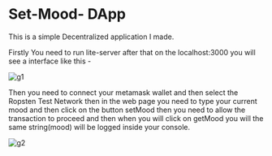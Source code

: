 # Set-Mood- DApp
This is a simple Decentralized application I made.

Firstly You need to run lite-server after that on the localhost:3000 you will see a interface like this -

![g1](https://user-images.githubusercontent.com/72756692/153470636-5c66af87-edfb-4f23-8fd2-671b577b4d9f.png)

Then you need to connect your metamask wallet and then select the Ropsten Test Network then in the web page you need to type your current mood and then click on the button setMood
then you need to allow the transaction to proceed and then when you will click on getMood you will the same string(mood) will be logged inside your console.

![g2](https://user-images.githubusercontent.com/72756692/153471147-154d8e9a-062a-4939-bdca-f6f0c9677afd.png)
